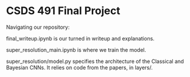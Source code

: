 # CSDS 491 Final Project

Navigating our repository:

final_writeup.ipynb is our turned in writeup and explanations. 

super_resolution_main.ipynb is where we train the model. 

super_resolution/model.py specifies the architecture of the Classical and Bayesian CNNs. It relies on code from the papers, in layers/. 